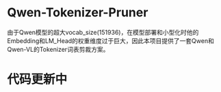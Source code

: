 # Qwen-Tokenizer-Pruner
由于Qwen模型的超大vocab_size(151936)，在模型部署和小型化时他的Embedding和LM_Head的权重维度过于巨大，因此本项目提供了一套Qwen和Qwen-VL的Tokenizer词表剪裁方案。

# 代码更新中
